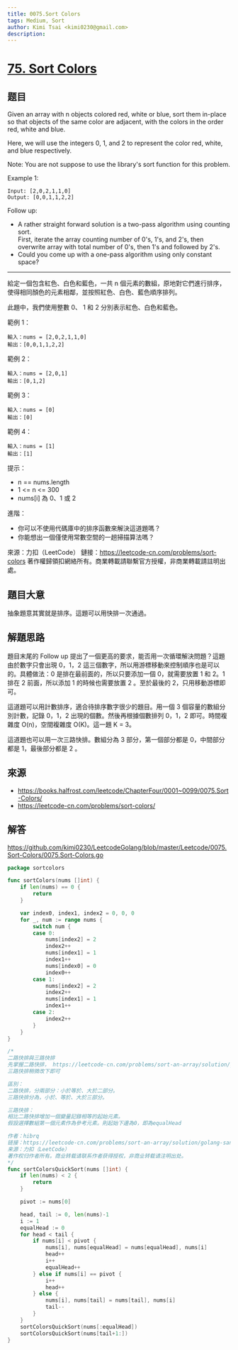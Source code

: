 ```yaml
---
title: 0075.Sort Colors
tags: Medium, Sort
author: Kimi Tsai <kimi0230@gmail.com>
description:
---
```

# [75. Sort Colors](https://leetcode.com/problems/sort-colors/)

## 题目

Given an array with n objects colored red, white or blue, sort them in-place so that objects of the same color are adjacent, with the colors in the order red, white and blue.

Here, we will use the integers 0, 1, and 2 to represent the color red, white, and blue respectively.

Note: You are not suppose to use the library's sort function for this problem.

Example 1:  

```
Input: [2,0,2,1,1,0]
Output: [0,0,1,1,2,2]
```

Follow up:

- A rather straight forward solution is a two-pass algorithm using counting sort.  
First, iterate the array counting number of 0's, 1's, and 2's, then overwrite array with total number of 0's, then 1's and followed by 2's.
- Could you come up with a one-pass algorithm using only constant space?

---
給定一個包含紅色、白色和藍色，一共 n 個元素的數組，原地對它們進行排序，使得相同顏色的元素相鄰，並按照紅色、白色、藍色順序排列。

此題中，我們使用整數 0、 1 和 2 分別表示紅色、白色和藍色。


範例 1：
```
輸入：nums = [2,0,2,1,1,0]
輸出：[0,0,1,1,2,2]
```

範例 2：
```
輸入：nums = [2,0,1]
輸出：[0,1,2]
```
範例 3：
```
輸入：nums = [0]
輸出：[0]
```
範例 4：
```
輸入：nums = [1]
輸出：[1]
```

提示：
* n == nums.length
* 1 <= n <= 300
* nums[i] 為 0、1 或 2
 

進階：
* 你可以不使用代碼庫中的排序函數來解決這道題嗎？
* 你能想出一個僅使用常數空間的一趟掃描算法嗎？


來源：力扣（LeetCode）
鏈接：https://leetcode-cn.com/problems/sort-colors
著作權歸領扣網絡所有。商業轉載請聯繫官方授權，非商業轉載請註明出處。

## 題目大意

抽象題意其實就是排序。這題可以用快排一次通過。

## 解題思路

題目末尾的 Follow up 提出了一個更高的要求，能否用一次循環解決問題？這題由於數字只會出現 0，1，2 這三個數字，所以用游標移動來控制順序也是可以的。具體做法：0 是排在最前面的，所以只要添加一個 0，就需要放置 1 和 2。1 排在 2 前面，所以添加 1 的時候也需要放置 2 。至於最後的 2，只用移動游標即可。

這道題可以用計數排序，適合待排序數字很少的題目。用一個 3 個容量的數組分別計數，記錄 0，1，2 出現的個數。然後再根據個數排列 0，1，2 即可。時間複雜度 O(n)，空間複雜度 O(K)。這一題 K = 3。

這道題也可以用一次三路快排。數組分為 3 部分，第一個部分都是 0，中間部分都是 1，最後部分都是 2 。

## 來源
* https://books.halfrost.com/leetcode/ChapterFour/0001~0099/0075.Sort-Colors/
* https://leetcode-cn.com/problems/sort-colors/

## 解答
https://github.com/kimi0230/LeetcodeGolang/blob/master/Leetcode/0075.Sort-Colors/0075.Sort-Colors.go

```go
package sortcolors

func sortColors(nums []int) {
	if len(nums) == 0 {
		return
	}

	var index0, index1, index2 = 0, 0, 0
	for _, num := range nums {
		switch num {
		case 0:
			nums[index2] = 2
			index2++
			nums[index1] = 1
			index1++
			nums[index0] = 0
			index0++
		case 1:
			nums[index2] = 2
			index2++
			nums[index1] = 1
			index1++
		case 2:
			index2++
		}
	}
}

/*
二路快排與三路快排
先掌握二路快排， https://leetcode-cn.com/problems/sort-an-array/solution/golang-er-lu-kuai-pai-by-rqb-2/
三路快排稍微改下即可

區別：
二路快排，分兩部分：小於等於、大於二部分。
三路快排分為，小於、等於、大於三部分。

三路快排：
相比二路快排增加一個變量記錄相等的起始元素。
假設選擇數組第一個元素作為參考元素。則起始下邊為0，即為equalHead

作者：hibrq
链接：https://leetcode-cn.com/problems/sort-an-array/solution/golang-san-lu-kuai-pai-by-rqb-2/
来源：力扣（LeetCode）
著作权归作者所有。商业转载请联系作者获得授权，非商业转载请注明出处。
*/
func sortColorsQuickSort(nums []int) {
	if len(nums) < 2 {
		return
	}

	pivot := nums[0]

	head, tail := 0, len(nums)-1
	i := 1
	equalHead := 0
	for head < tail {
		if nums[i] < pivot {
			nums[i], nums[equalHead] = nums[equalHead], nums[i]
			head++
			i++
			equalHead++
		} else if nums[i] == pivot {
			i++
			head++
		} else {
			nums[i], nums[tail] = nums[tail], nums[i]
			tail--
		}
	}
	sortColorsQuickSort(nums[:equalHead])
	sortColorsQuickSort(nums[tail+1:])
}
```